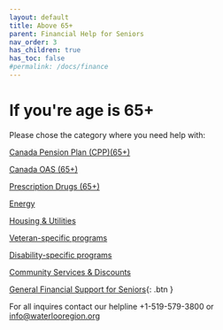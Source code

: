 ```yaml
---
layout: default
title: Above 65+
parent: Financial Help for Seniors
nav_order: 3
has_children: true
has_toc: false
#permalink: /docs/finance
---
```


# If you're age is 65+ 
Please chose the category where you need help with:

[Canada Pension Plan (CPP)(65+)](./CPPa65.md)

[Canada OAS (65+)](./COASa65.md)

[Prescription Drugs (65+)](./pdrugsa65.md)

[Energy](./energy.md)

[Housing & Utilities](./housing.md)

[Veteran-specific programs](./veteran.md)

[Disability-specific programs](./disability.md)

[Community Services & Discounts](./commservice.md)


[General Financial Support for Seniors](./financialhelp.md){: .btn }

For all inquires contact our helpline +1-519-579-3800 or [info@waterlooregion.org](mailto:info@waterlooregion.org)
